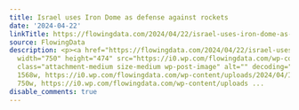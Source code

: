 ```yaml
---
title: Israel uses Iron Dome as defense against rockets
date: '2024-04-22'
linkTitle: https://flowingdata.com/2024/04/22/israel-uses-iron-dome-as-defense-against-rockets/
source: FlowingData
description: <p><a href="https://flowingdata.com/2024/04/22/israel-uses-iron-dome-as-defense-against-rockets/"><img
  width="750" height="474" src="https://i0.wp.com/flowingdata.com/wp-content/uploads/2024/04/Iron-Dome-reuters.png?fit=750%2C474&amp;ssl=1"
  class="attachment-medium size-medium wp-post-image" alt="" decoding="async" srcset="https://i0.wp.com/flowingdata.com/wp-content/uploads/2024/04/Iron-Dome-reuters.png?w=1568&amp;ssl=1
  1568w, https://i0.wp.com/flowingdata.com/wp-content/uploads/2024/04/Iron-Dome-reuters.png?resize=750%2C474&amp;ssl=1
  750w, https://i0.wp.com/flowingdata.com/wp-content/uploads ...
disable_comments: true
---
```

<p><a href="https://flowingdata.com/2024/04/22/israel-uses-iron-dome-as-defense-against-rockets/"><img width="750" height="474" src="https://i0.wp.com/flowingdata.com/wp-content/uploads/2024/04/Iron-Dome-reuters.png?fit=750%2C474&amp;ssl=1" class="attachment-medium size-medium wp-post-image" alt="" decoding="async" srcset="https://i0.wp.com/flowingdata.com/wp-content/uploads/2024/04/Iron-Dome-reuters.png?w=1568&amp;ssl=1 1568w, https://i0.wp.com/flowingdata.com/wp-content/uploads/2024/04/Iron-Dome-reuters.png?resize=750%2C474&amp;ssl=1 750w, https://i0.wp.com/flowingdata.com/wp-content/uploads ...